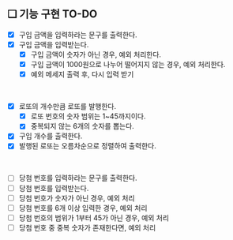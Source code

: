 ## ❏ 기능 구현 TO-DO

- [x]  구입 금액을 입력하라는 문구를 출력한다.
- [x]  구입 금액을 입력받는다.
    - [x]  구입 금액이 숫자가 아닌 경우, 예외 처리한다.
    - [x]  구입 금액이 1000원으로 나누어 떨어지지 않는 경우, 예외 처리한다.
    - [x]  예외 메세지 출력 후, 다시 입력 받기

<br />

- [x]  로또의 개수만큼 로또를 발행한다.
    - [x] 로또 번호의 숫자 범위는 1~45까지이다.
    - [x] 중복되지 않는 6개의 숫자를 뽑는다.
- [x]  구입 개수를 출력한다.
- [x]  발행된 로또는 오름차순으로 정렬하여 출력한다.

<br />

- [ ]  당첨 번호를 입력하라는 문구를 출력한다.
- [ ]  당첨 번호를 입력받는다.
  - [ ]  당첨 번호가 숫자가 아닌 경우, 예외 처리
  - [ ]  당첨 번호를 6개 이상 입력한 경우, 예외 처리
  - [ ]  당첨 번호의 범위가 1부터 45가 아닌 경우, 예외 처리
  - [ ]  당첨 번호 중 중복 숫자가 존재한다면, 예외 처리